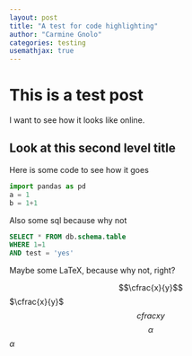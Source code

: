 ```yaml
---
layout: post
title: "A test for code highlighting"
author: "Carmine Gnolo"
categories: testing
usemathjax: true
---
```


# This is a test post

I want to see how it looks like online. 

## Look at this second level title

Here is some code to see how it goes

```python
import pandas as pd
a = 1
b = 1+1
```



Also some sql because why not

```sql
SELECT * FROM db.schema.table
WHERE 1=1
AND test = 'yes'
```



Maybe some LaTeX, because why not, right?

$$\cfrac{x}{y}$$
$\cfrac{x}{y}$
$$cfrac{x}{y}$$
$$\alpha$$
$\alpha$